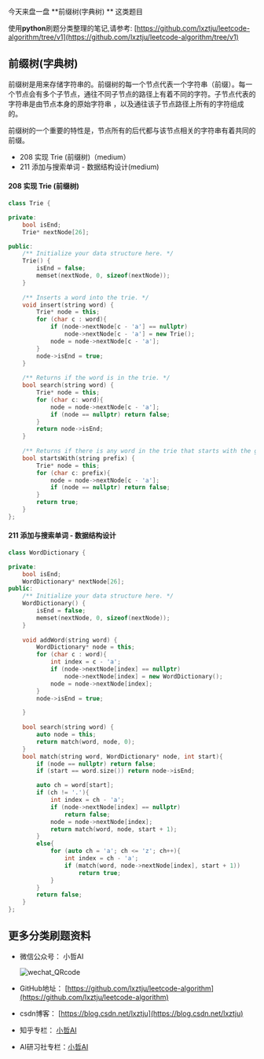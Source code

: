 ﻿今天来盘一盘 **前缀树(字典树) ** 这类题目



使用**python**刷题分类整理的笔记,请参考:  [https://github.com/lxztju/leetcode-algorithm/tree/v1](https://github.com/lxztju/leetcode-algorithm/tree/v1)


## 前缀树(字典树)
前缀树是用来存储字符串的。前缀树的每一个节点代表一个字符串（前缀）。每一个节点会有多个子节点，通往不同子节点的路径上有着不同的字符。子节点代表的字符串是由节点本身的原始字符串 ，以及通往该子节点路径上所有的字符组成的。

前缀树的一个重要的特性是，节点所有的后代都与该节点相关的字符串有着共同的前缀。


* 208 实现 Trie (前缀树)（medium）
* 211 添加与搜索单词 - 数据结构设计(medium)


#### 208 实现 Trie (前缀树)
```c++
class Trie {

private:
    bool isEnd;
    Trie* nextNode[26];

public:
    /** Initialize your data structure here. */
    Trie() {
        isEnd = false;
        memset(nextNode, 0, sizeof(nextNode));
    }
    
    /** Inserts a word into the trie. */
    void insert(string word) {
        Trie* node = this;
        for (char c : word){
            if (node->nextNode[c - 'a'] == nullptr)
                node->nextNode[c - 'a'] = new Trie();
            node = node->nextNode[c - 'a'];
        }
        node->isEnd = true;
    }
    
    /** Returns if the word is in the trie. */
    bool search(string word) {
        Trie* node = this;
        for (char c: word){
            node = node->nextNode[c - 'a'];
            if (node == nullptr) return false;
        }
        return node->isEnd;
    }
    
    /** Returns if there is any word in the trie that starts with the given prefix. */
    bool startsWith(string prefix) {
        Trie* node = this;
        for (char c: prefix){
            node = node->nextNode[c - 'a'];
            if (node == nullptr) return false;
        }
        return true;        
    }
};
```

#### 211 添加与搜索单词 - 数据结构设计

```c++
class WordDictionary {

private:
    bool isEnd;
    WordDictionary* nextNode[26];
public:
    /** Initialize your data structure here. */
    WordDictionary() {
        isEnd = false;
        memset(nextNode, 0, sizeof(nextNode));
    }
    
    void addWord(string word) {
        WordDictionary* node = this;
        for (char c : word){
            int index = c - 'a';
            if (node->nextNode[index] == nullptr)
                node->nextNode[index] = new WordDictionary();
            node = node->nextNode[index];
        }
        node->isEnd = true;

    }
    
    bool search(string word) {
        auto node = this;
        return match(word, node, 0);
    }
    bool match(string word, WordDictionary* node, int start){
        if (node == nullptr) return false;
        if (start == word.size()) return node->isEnd;

        auto ch = word[start];
        if (ch != '.'){
            int index = ch - 'a';
            if (node->nextNode[index] == nullptr)
                return false;
            node = node->nextNode[index];
            return match(word, node, start + 1);
        }
        else{
            for (auto ch = 'a'; ch <= 'z'; ch++){
                int index = ch - 'a';
                if (match(word, node->nextNode[index], start + 1))
                    return true;
            }
        }
        return false;
    }
};
```



## 更多分类刷题资料

* 微信公众号： 小哲AI

  ![wechat_QRcode](https://img-blog.csdnimg.cn/20210104185413204.jpg)

* GitHub地址： [https://github.com/lxztju/leetcode-algorithm](https://github.com/lxztju/leetcode-algorithm)
* csdn博客： [https://blog.csdn.net/lxztju](https://blog.csdn.net/lxztju)
* 知乎专栏： [小哲AI](https://www.zhihu.com/column/c_1101089619118026752)
* AI研习社专栏：[小哲AI](https://www.yanxishe.com/column/109)

